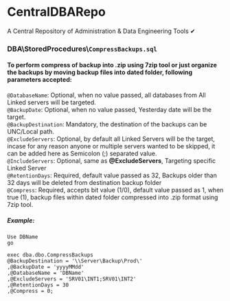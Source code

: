 # CentralDBARepo
A Central Repository of Administration & Data Engineering Tools ✔

### DBA\StoredProcedures\\`CompressBackups.sql`
#### To perform compress of backup into .zip using 7zip tool or just organize the backups by moving backup files into dated folder, following parameters accepted:   
   `@DatabaseName`: Optional, when no value passed, all databases from All Linked servers will be targeted.   
   `@BackupDate`: Optional, when no value passed, Yesterday date will be the target.   
   `@BackupDestination`: Mandatory, the destination of the backups can be UNC/Local path.   
   `@ExcludeServers`: Optional, by default all Linked Servers will be the target, incase for any reason anyone or multiple servers wanted to be skipped, it can be added here as Semicolon (;) separated value.   
   `@IncludeServers`: Optional, same as **@ExcludeServers**, Targeting specific Linked Server   
   `@RetentionDays`: Required, default value passed as 32, Backups older than 32 days will be deleted from destination backup folder    
   `@Compress`: Required, accepts bit value (1/0), default value passed as 1, when true (1), backup files within dated folder compressed into .zip format using 7zip tool.   
##### Example:
    Use DBName
    go
    
    exec dba.dbo.CompressBackups 
    @BackupDestination = '\\Server\Backup\Prod\'
    ,@BackupDate = 'yyyyMMdd'
    ,@DatabaseName = 'DBName'
    ,@ExcludeServers = 'SRV01\INT1;SRV01\INT2'
    ,@RetentionDays = 30
    ,@Compress = 0;
